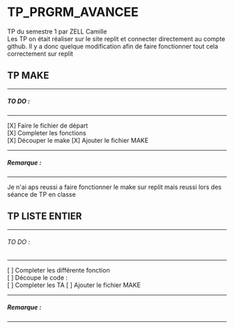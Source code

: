 # TP_PRGRM_AVANCEE
TP du semestre 1 par ZELL Camille  
Les TP on était réaliser sur le site replit et connecter directement au compte github. Il y a donc quelque modification afin de faire fonctionner tout cela correctement sur replit

## TP MAKE
______________________
##### TO DO :  
______________________
[X] Faire le fichier de départ  
[X] Completer les fonctions  
[X] Découper le make
[X] Ajouter le fichier MAKE
______________________
##### Remarque :
______________________
Je n'ai aps reussi a faire fonctionner le make sur replit mais reussi lors des séance de TP en classe

## TP LISTE ENTIER
______________________
###### TO DO  :
______________________
[ ] Completer les différente fonction  
[ ] Découpe le code :  
[ ] Completer les TA
[ ] Ajouter le fichier MAKE
______________________
##### Remarque :
______________________
